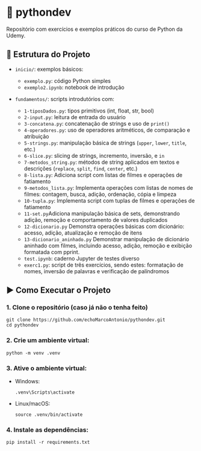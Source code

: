 # 📘 pythondev

Repositório com exercícios e exemplos práticos do curso de Python da Udemy.

## 📂 Estrutura do Projeto

- `inicio/`: exemplos básicos:
  - `exemplo.py`: código Python simples
  - `exemplo2.ipynb`: notebook de introdução

- `fundamentos/`: scripts introdutórios com:
  - `1-tiposDados.py`: tipos primitivos (int, float, str, bool)
  - `2-input.py`: leitura de entrada do usuário
  - `3-concatena.py`: concatenação de strings e uso de `print()`
  - `4-operadores.py`: uso de operadores aritméticos, de comparação e atribuição
  - `5-strings.py`: manipulação básica de strings (`upper`, `lower`, `title`, etc.)
  - `6-slice.py`: slicing de strings, incremento, inversão, e `in`
  - `7-metodos_string.py`: métodos de string aplicados em textos e descrições (`replace`, `split`, `find`, `center`, etc.)
  - `8-lista.py`: Adiciona script com listas de filmes e operações de fatiamento
  - `9-metodos_lista.py`: Implementa operações com listas de nomes de filmes: contagem, busca, adição, ordenação, cópia e limpeza
  - `10-tupla.py`: Implementa script com tuplas de filmes e operações de fatiamento
  - `11-set.py`Adiciona manipulação básica de sets, demonstrando adição, remoção e comportamento de valores duplicados
  - `12-dicionario.py` Demonstra operações básicas com dicionário: acesso, adição, atualização e remoção de itens
  - `13-dicionario_aninhado.py` Demonstrar manipulação de dicionário aninhado com filmes, incluindo acesso, adição, remoção e exibição formatada com pprint.
  - `test.ipynb`: caderno Jupyter de testes diverso
  - `exerc1.py`: script de três exercícios, sendo estes: formatação de nomes, inversão de palavras e verificação de palíndromos

## ▶️ Como Executar o Projeto

### 1. Clone o repositório (caso já não o tenha feito)

```
git clone https://github.com/echoMarcoAntonio/pythondev.git
cd pythondev
```

### 2. Crie um ambiente virtual:

  ```
python -m venv .venv
  ```

### 3. Ative o ambiente virtual:

- Windows:
  ```
  .venv\Scripts\activate
  ```
- Linux/macOS:
  ```
  source .venv/bin/activate
  ```

### 4. Instale as dependências:

  ```
pip install -r requirements.txt
  ```


